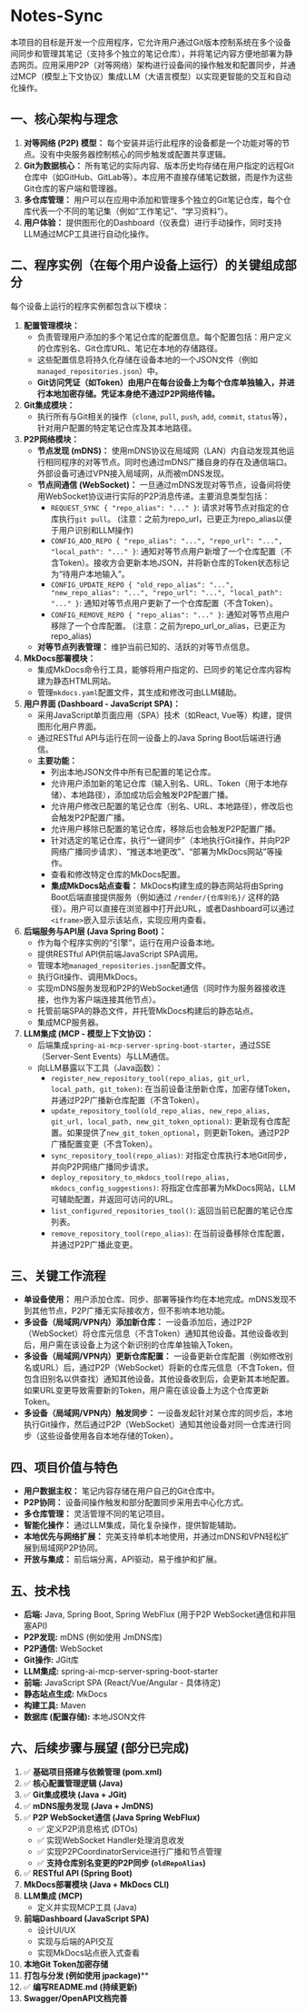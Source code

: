 # Notes-Sync

本项目的目标是开发一个应用程序，它允许用户通过Git版本控制系统在多个设备间同步和管理其笔记（支持多个独立的笔记仓库），并将笔记内容方便地部署为静态网页。应用采用P2P（对等网络）架构进行设备间的操作触发和配置同步，并通过MCP（模型上下文协议）集成LLM（大语言模型）以实现更智能的交互和自动化操作。

## 一、核心架构与理念

1. **对等网络 (P2P) 模型：** 每个安装并运行此程序的设备都是一个功能对等的节点。没有中央服务器控制核心的同步触发或配置共享逻辑。
2. **Git为数据核心：** 所有笔记的实际内容、版本历史均存储在用户指定的远程Git仓库中（如GitHub、GitLab等）。本应用不直接存储笔记数据，而是作为这些Git仓库的客户端和管理器。
3. **多仓库管理：** 用户可以在应用中添加和管理多个独立的Git笔记仓库，每个仓库代表一个不同的笔记集（例如“工作笔记”、“学习资料”）。
4. **用户体验：** 提供图形化的Dashboard（仪表盘）进行手动操作，同时支持LLM通过MCP工具进行自动化操作。

## 二、程序实例（在每个用户设备上运行）的关键组成部分

每个设备上运行的程序实例都包含以下模块：

1. **配置管理模块：**
   * 负责管理用户添加的多个笔记仓库的配置信息。每个配置包括：用户定义的仓库别名、Git仓库URL、笔记在本地的存储路径。
   * 这些配置信息将持久化存储在设备本地的一个JSON文件（例如 `managed_repositories.json`）中。
   * **Git访问凭证（如Token）由用户在每台设备上为每个仓库单独输入，并进行本地加密存储。凭证本身绝不通过P2P网络传输。**
2. **Git集成模块：**
   * 执行所有与Git相关的操作（`clone`, `pull`, `push`, `add`, `commit`, `status`等），针对用户配置的特定笔记仓库及其本地路径。
3. **P2P网络模块：**
   * **节点发现 (mDNS)：** 使用mDNS协议在局域网（LAN）内自动发现其他运行相同程序的对等节点。同时也通过mDNS广播自身的存在及通信端口。外部设备可通过VPN接入局域网，从而被mDNS发现。
   * **节点间通信 (WebSocket)：** 一旦通过mDNS发现对等节点，设备间将使用WebSocket协议进行实际的P2P消息传递。主要消息类型包括：
     * `REQUEST_SYNC { "repo_alias": "..." }`: 请求对等节点对指定的仓库执行`git pull`。 (注意：之前为repo_url，已更正为repo_alias以便于用户识别和LLM操作)
     * `CONFIG_ADD_REPO { "repo_alias": "...", "repo_url": "...", "local_path": "..." }`: 通知对等节点用户新增了一个仓库配置（不含Token）。接收方会更新本地JSON，并将新仓库的Token状态标记为“待用户本地输入”。
     * `CONFIG_UPDATE_REPO { "old_repo_alias": "...", "new_repo_alias": "...", "repo_url": "...", "local_path": "..." }`: 通知对等节点用户更新了一个仓库配置（不含Token）。
     * `CONFIG_REMOVE_REPO { "repo_alias": "..." }`: 通知对等节点用户移除了一个仓库配置。 (注意：之前为repo_url_or_alias，已更正为repo_alias)
   * **对等节点列表管理：** 维护当前已知的、活跃的对等节点信息。
4. **MkDocs部署模块：**
   * 集成MkDocs命令行工具，能够将用户指定的、已同步的笔记仓库内容构建为静态HTML网站。
   * 管理`mkdocs.yaml`配置文件，其生成和修改可由LLM辅助。
5. **用户界面 (Dashboard - JavaScript SPA)：**
   * 采用JavaScript单页面应用（SPA）技术（如React, Vue等）构建，提供图形化用户界面。
   * 通过RESTful API与运行在同一设备上的Java Spring Boot后端进行通信。
   * **主要功能：**
     * 列出本地JSON文件中所有已配置的笔记仓库。
     * 允许用户添加新的笔记仓库（输入别名、URL、Token（用于本地存储）、本地路径），添加成功后会触发P2P配置广播。
     * 允许用户修改已配置的笔记仓库（别名、URL、本地路径），修改后也会触发P2P配置广播。
     * 允许用户移除已配置的笔记仓库，移除后也会触发P2P配置广播。
     * 针对选定的笔记仓库，执行“一键同步”（本地执行Git操作，并向P2P网络广播同步请求）、“推送本地更改”、“部署为MkDocs网站”等操作。
     * 查看和修改特定仓库的MkDocs配置。
     * **集成MkDocs站点查看：** MkDocs构建生成的静态网站将由Spring Boot后端直接提供服务（例如通过 `/render/{仓库别名}/` 这样的路径）。用户可以直接在浏览器中打开此URL，或者Dashboard可以通过`<iframe>`嵌入显示该站点，实现应用内查看。
6. **后端服务与API层 (Java Spring Boot)：**
   * 作为每个程序实例的“引擎”，运行在用户设备本地。
   * 提供RESTful API供前端JavaScript SPA调用。
   * 管理本地`managed_repositories.json`配置文件。
   * 执行Git操作、调用MkDocs。
   * 实现mDNS服务发现和P2P的WebSocket通信（同时作为服务器接收连接，也作为客户端连接其他节点）。
   * 托管前端SPA的静态文件，并托管MkDocs构建后的静态站点。
   * 集成MCP服务器。
7. **LLM集成 (MCP - 模型上下文协议)：**
   * 后端集成`spring-ai-mcp-server-spring-boot-starter`，通过SSE（Server-Sent Events）与LLM通信。
   * 向LLM暴露以下工具（Java函数）：
     * `register_new_repository_tool(repo_alias, git_url, local_path, git_token)`: 在当前设备注册新仓库，加密存储Token，并通过P2P广播新仓库配置（不含Token）。
     * `update_repository_tool(old_repo_alias, new_repo_alias, git_url, local_path, new_git_token_optional)`: 更新现有仓库配置。如果提供了`new_git_token_optional`，则更新Token。通过P2P广播配置变更（不含Token）。
     * `sync_repository_tool(repo_alias)`: 对指定仓库执行本地Git同步，并向P2P网络广播同步请求。
     * `deploy_repository_to_mkdocs_tool(repo_alias, mkdocs_config_suggestions)`: 将指定仓库部署为MkDocs网站，LLM可辅助配置，并返回可访问的URL。
     * `list_configured_repositories_tool()`: 返回当前已配置的笔记仓库列表。
     * `remove_repository_tool(repo_alias)`: 在当前设备移除仓库配置，并通过P2P广播此变更。

## 三、关键工作流程

* **单设备使用：** 用户添加仓库、同步、部署等操作均在本地完成。mDNS发现不到其他节点，P2P广播无实际接收方，但不影响本地功能。
* **多设备（局域网/VPN内）添加新仓库：** 一设备添加后，通过P2P（WebSocket）将仓库元信息（不含Token）通知其他设备。其他设备收到后，用户需在该设备上为这个新识别的仓库单独输入Token。
* **多设备（局域网/VPN内）更新仓库配置：** 一设备更新仓库配置（例如修改别名或URL）后，通过P2P（WebSocket）将新的仓库元信息（不含Token，但包含旧别名以供查找）通知其他设备。其他设备收到后，会更新其本地配置。如果URL变更导致需要新的Token，用户需在该设备上为这个仓库更新Token。
* **多设备（局域网/VPN内）触发同步：** 一设备发起针对某仓库的同步后，本地执行Git操作，然后通过P2P（WebSocket）通知其他设备对同一仓库进行同步（这些设备使用各自本地存储的Token）。

## 四、项目价值与特色

* **用户数据主权：** 笔记内容存储在用户自己的Git仓库中。
* **P2P协同：** 设备间操作触发和部分配置同步采用去中心化方式。
* **多仓库管理：** 灵活管理不同的笔记项目。
* **智能化操作：** 通过LLM集成，简化复杂操作，提供智能辅助。
* **本地优先与网络扩展：** 完美支持单机本地使用，并通过mDNS和VPN轻松扩展到局域网P2P协同。
* **开放与集成：** 前后端分离，API驱动，易于维护和扩展。

## 五、技术栈

* **后端:** Java, Spring Boot, Spring WebFlux (用于P2P WebSocket通信和非阻塞API)
* **P2P发现:** mDNS (例如使用 JmDNS库)
* **P2P通信:** WebSocket
* **Git操作:** JGit库
* **LLM集成:** spring-ai-mcp-server-spring-boot-starter
* **前端:** JavaScript SPA (React/Vue/Angular - 具体待定)
* **静态站点生成:** MkDocs
* **构建工具:** Maven
* **数据库 (配置存储):** 本地JSON文件

## 六、后续步骤与展望 (部分已完成)

1. ✅ **基础项目搭建与依赖管理 (pom.xml)**
2. ✅ **核心配置管理逻辑 (Java)**
3. ✅ **Git集成模块 (Java + JGit)**
4. ✅ **mDNS服务发现 (Java + JmDNS)**
5. ✅ **P2P WebSocket通信 (Java Spring WebFlux)**
   * ✅ 定义P2P消息格式 (DTOs)
   * ✅ 实现WebSocket Handler处理消息收发
   * ✅ 实现P2PCoordinatorService进行广播和节点管理
   * ✅ **支持仓库别名变更的P2P同步 (`oldRepoAlias`)**
6. ✅ **RESTful API (Spring Boot)**
7. **MkDocs部署模块 (Java + MkDocs CLI)**
8. **LLM集成 (MCP)**
   * 定义并实现MCP工具 (Java)
9. **前端Dashboard (JavaScript SPA)**
   * 设计UI/UX
   * 实现与后端的API交互
   * 实现MkDocs站点嵌入式查看
10. **本地Git Token加密存储**
11. **打包与分发 (例如使用 jpackage)****
12. ✅ **编写README.md (持续更新)**
13. **Swagger/OpenAPI文档完善**
